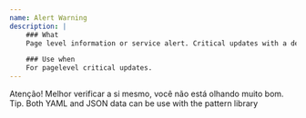 ```yaml
---
name: Alert Warning
description: |
    ### What
    Page­ level information or service alert. Critical updates with a defined time period should be pushed using the alert box.

    ### Use when
    For page­level critical updates.
---
```


<div class="alert alert-warning" role="alert">Atenção! Melhor verificar a si mesmo, você não está olhando muito bom.</div>



<div class="ui-alert ui-alert--info">
    <div class="alert__title">Tip. Both YAML and JSON data can be use with the pattern library</div>
    <a href="#" class="alert_close"></a>
</div>